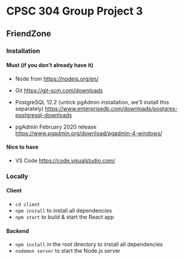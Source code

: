 # CPSC 304 Group Project 3
## FriendZone

### Installation

#### Must (if you don't already have it)
- Node from https://nodejs.org/en/
- Git https://git-scm.com/downloads
- PostgreSQL 12.2 (untick pgAdmin installation, we'll install this separately) https://www.enterprisedb.com/downloads/postgres-postgresql-downloads

- pgAdmin February 2020 release https://www.pgadmin.org/download/pgadmin-4-windows/

#### Nice to have
- VS Code https://code.visualstudio.com/

### Locally
#### Client
- `cd client`
- `npm install` to install all dependencies 
- `npm start` to build & start the React app

#### Backend
- `npm install` in the root directory to install all dependencies
- `nodemon server` to start the Node.js server


